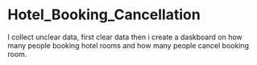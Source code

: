 # Hotel_Booking_Cancellation

I collect unclear data, first clear data then i create a daskboard on how many people booking hotel rooms and how many people cancel booking room.
